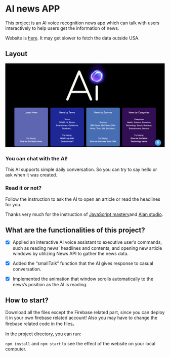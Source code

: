 # AI news APP

This project is an AI voice recognition news app which can talk with users interactively to help users get the information of news.

Website is [here](https://ai-news-af2a3.web.app/). It may get slower to fetch the data outside USA.

## Layout

![image](https://github.com/Xiangning2020/AI-News/blob/main/ai.png)

### You can chat with the AI!

This AI supports simple daily conversation. So you can try to say hello or ask when it was created.

### Read it or not?

Follow the instruction to ask the AI to open an article or read the headlines for you.



Thanks very much for the instruction of [JavaScript mastery](https://www.youtube.com/channel/UCmXmlB4-HJytD7wek0Uo97A)and [Alan studio](https://alan.app/).

## What are the functionalities of this project?

- [x] Applied an interactive AI voice assistant to executive user’s commands, such as reading news’ headlines and
contents, and opening new article windows by utilizing News API to gather the news data.
- [x] Added the “smallTalk” function that the AI gives response to casual conversation.
- [x] Implemented the animation that window scrolls automatically to the news’s position as the AI is reading.



## How to start?

Download all the files except the Firebase related part, since you can deploy it in your own firebase related account!
Also you may have to change the firebase related code in the files。

In the project directory, you can run:

`npm install` and `npm start` to see the effect of the website on your local computer.

